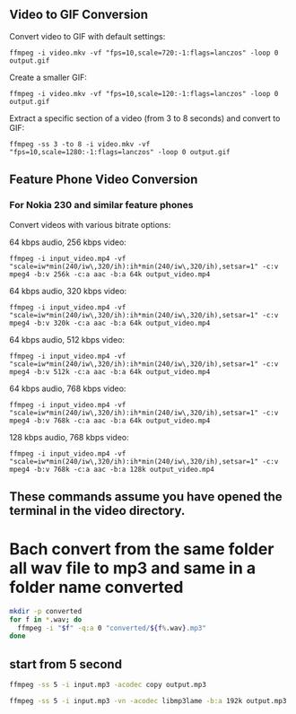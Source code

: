## Video to GIF Conversion

Convert video to GIF with default settings:
```
ffmpeg -i video.mkv -vf "fps=10,scale=720:-1:flags=lanczos" -loop 0 output.gif
```

Create a smaller GIF:
```
ffmpeg -i video.mkv -vf "fps=10,scale=120:-1:flags=lanczos" -loop 0 output.gif
```

Extract a specific section of a video (from 3 to 8 seconds) and convert to GIF:
```
ffmpeg -ss 3 -to 8 -i video.mkv -vf "fps=10,scale=1280:-1:flags=lanczos" -loop 0 output.gif
```



## Feature Phone Video Conversion

### For Nokia 230 and similar feature phones

Convert videos with various bitrate options:

64 kbps audio, 256 kbps video:
```
ffmpeg -i input_video.mp4 -vf "scale=iw*min(240/iw\,320/ih):ih*min(240/iw\,320/ih),setsar=1" -c:v mpeg4 -b:v 256k -c:a aac -b:a 64k output_video.mp4
```

64 kbps audio, 320 kbps video:
```
ffmpeg -i input_video.mp4 -vf "scale=iw*min(240/iw\,320/ih):ih*min(240/iw\,320/ih),setsar=1" -c:v mpeg4 -b:v 320k -c:a aac -b:a 64k output_video.mp4
```

64 kbps audio, 512 kbps video:
```
ffmpeg -i input_video.mp4 -vf "scale=iw*min(240/iw\,320/ih):ih*min(240/iw\,320/ih),setsar=1" -c:v mpeg4 -b:v 512k -c:a aac -b:a 64k output_video.mp4
```

64 kbps audio, 768 kbps video:
```
ffmpeg -i input_video.mp4 -vf "scale=iw*min(240/iw\,320/ih):ih*min(240/iw\,320/ih),setsar=1" -c:v mpeg4 -b:v 768k -c:a aac -b:a 64k output_video.mp4
```

128 kbps audio, 768 kbps video:
```
ffmpeg -i input_video.mp4 -vf "scale=iw*min(240/iw\,320/ih):ih*min(240/iw\,320/ih),setsar=1" -c:v mpeg4 -b:v 768k -c:a aac -b:a 128k output_video.mp4
```


## These commands assume you have opened the terminal in the video directory.




# Bach convert from the same folder all wav file to mp3 and same in a folder name converted
```bash
mkdir -p converted
for f in *.wav; do
  ffmpeg -i "$f" -q:a 0 "converted/${f%.wav}.mp3"
done
```


## start from 5 second
```bash
ffmpeg -ss 5 -i input.mp3 -acodec copy output.mp3
```
```bash
ffmpeg -ss 5 -i input.mp3 -vn -acodec libmp3lame -b:a 192k output.mp3
```

